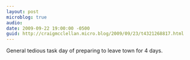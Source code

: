 ```yaml
---
layout: post
microblog: true
audio: 
date: 2009-09-22 19:00:00 -0500
guid: http://craigmcclellan.micro.blog/2009/09/23/t4321268817.html
---
```

General tedious task day of preparing to leave town for 4 days.
